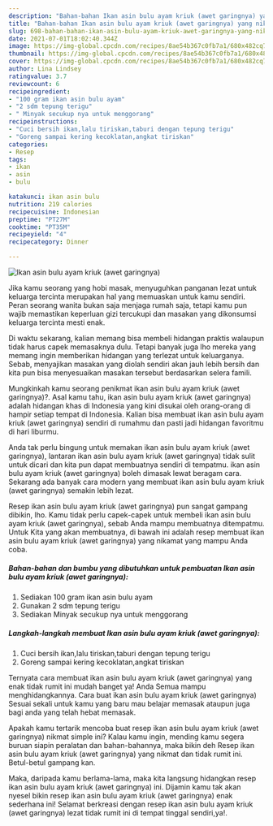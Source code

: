```yaml
---
description: "Bahan-bahan Ikan asin bulu ayam kriuk (awet garingnya) yang nikmat Untuk Jualan"
title: "Bahan-bahan Ikan asin bulu ayam kriuk (awet garingnya) yang nikmat Untuk Jualan"
slug: 698-bahan-bahan-ikan-asin-bulu-ayam-kriuk-awet-garingnya-yang-nikmat-untuk-jualan
date: 2021-07-01T18:02:40.344Z
image: https://img-global.cpcdn.com/recipes/8ae54b367c0fb7a1/680x482cq70/ikan-asin-bulu-ayam-kriuk-awet-garingnya-foto-resep-utama.jpg
thumbnail: https://img-global.cpcdn.com/recipes/8ae54b367c0fb7a1/680x482cq70/ikan-asin-bulu-ayam-kriuk-awet-garingnya-foto-resep-utama.jpg
cover: https://img-global.cpcdn.com/recipes/8ae54b367c0fb7a1/680x482cq70/ikan-asin-bulu-ayam-kriuk-awet-garingnya-foto-resep-utama.jpg
author: Lina Lindsey
ratingvalue: 3.7
reviewcount: 6
recipeingredient:
- "100 gram ikan asin bulu ayam"
- "2 sdm tepung terigu"
- " Minyak secukup nya untuk menggorang"
recipeinstructions:
- "Cuci bersih ikan,lalu tiriskan,taburi dengan tepung terigu"
- "Goreng sampai kering kecoklatan,angkat tiriskan"
categories:
- Resep
tags:
- ikan
- asin
- bulu

katakunci: ikan asin bulu 
nutrition: 219 calories
recipecuisine: Indonesian
preptime: "PT27M"
cooktime: "PT35M"
recipeyield: "4"
recipecategory: Dinner

---
```



![Ikan asin bulu ayam kriuk (awet garingnya)](https://img-global.cpcdn.com/recipes/8ae54b367c0fb7a1/680x482cq70/ikan-asin-bulu-ayam-kriuk-awet-garingnya-foto-resep-utama.jpg)

Jika kamu seorang yang hobi masak, menyuguhkan panganan lezat untuk keluarga tercinta merupakan hal yang memuaskan untuk kamu sendiri. Peran seorang  wanita bukan saja menjaga rumah saja, tetapi kamu pun wajib memastikan keperluan gizi tercukupi dan masakan yang dikonsumsi keluarga tercinta mesti enak.

Di waktu  sekarang, kalian memang bisa membeli hidangan praktis walaupun tidak harus capek memasaknya dulu. Tetapi banyak juga lho mereka yang memang ingin memberikan hidangan yang terlezat untuk keluarganya. Sebab, menyajikan masakan yang diolah sendiri akan jauh lebih bersih dan kita pun bisa menyesuaikan masakan tersebut berdasarkan selera famili. 



Mungkinkah kamu seorang penikmat ikan asin bulu ayam kriuk (awet garingnya)?. Asal kamu tahu, ikan asin bulu ayam kriuk (awet garingnya) adalah hidangan khas di Indonesia yang kini disukai oleh orang-orang di hampir setiap tempat di Indonesia. Kalian bisa membuat ikan asin bulu ayam kriuk (awet garingnya) sendiri di rumahmu dan pasti jadi hidangan favoritmu di hari liburmu.

Anda tak perlu bingung untuk memakan ikan asin bulu ayam kriuk (awet garingnya), lantaran ikan asin bulu ayam kriuk (awet garingnya) tidak sulit untuk dicari dan kita pun dapat membuatnya sendiri di tempatmu. ikan asin bulu ayam kriuk (awet garingnya) boleh dimasak lewat beragam cara. Sekarang ada banyak cara modern yang membuat ikan asin bulu ayam kriuk (awet garingnya) semakin lebih lezat.

Resep ikan asin bulu ayam kriuk (awet garingnya) pun sangat gampang dibikin, lho. Kamu tidak perlu capek-capek untuk membeli ikan asin bulu ayam kriuk (awet garingnya), sebab Anda mampu membuatnya ditempatmu. Untuk Kita yang akan membuatnya, di bawah ini adalah resep membuat ikan asin bulu ayam kriuk (awet garingnya) yang nikamat yang mampu Anda coba.

<!--inarticleads1-->

##### Bahan-bahan dan bumbu yang dibutuhkan untuk pembuatan Ikan asin bulu ayam kriuk (awet garingnya):

1. Sediakan 100 gram ikan asin bulu ayam
1. Gunakan 2 sdm tepung terigu
1. Sediakan  Minyak secukup nya untuk menggorang




<!--inarticleads2-->

##### Langkah-langkah membuat Ikan asin bulu ayam kriuk (awet garingnya):

1. Cuci bersih ikan,lalu tiriskan,taburi dengan tepung terigu
1. Goreng sampai kering kecoklatan,angkat tiriskan




Ternyata cara membuat ikan asin bulu ayam kriuk (awet garingnya) yang enak tidak rumit ini mudah banget ya! Anda Semua mampu menghidangkannya. Cara buat ikan asin bulu ayam kriuk (awet garingnya) Sesuai sekali untuk kamu yang baru mau belajar memasak ataupun juga bagi anda yang telah hebat memasak.

Apakah kamu tertarik mencoba buat resep ikan asin bulu ayam kriuk (awet garingnya) nikmat simple ini? Kalau kamu ingin, mending kamu segera buruan siapin peralatan dan bahan-bahannya, maka bikin deh Resep ikan asin bulu ayam kriuk (awet garingnya) yang nikmat dan tidak rumit ini. Betul-betul gampang kan. 

Maka, daripada kamu berlama-lama, maka kita langsung hidangkan resep ikan asin bulu ayam kriuk (awet garingnya) ini. Dijamin kamu tak akan nyesel bikin resep ikan asin bulu ayam kriuk (awet garingnya) enak sederhana ini! Selamat berkreasi dengan resep ikan asin bulu ayam kriuk (awet garingnya) lezat tidak rumit ini di tempat tinggal sendiri,ya!.

